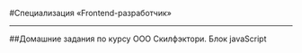 #Специализация «Frontend-разработчик»
____
##Домашние задания по курсу ООО Скилфэктори. Блок javaScript
